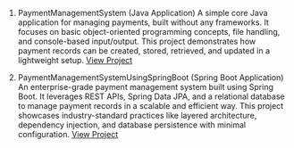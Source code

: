 1. PaymentManagementSystem (Java Application)
A simple core Java application for managing payments, built without any frameworks. It focuses on basic object-oriented programming concepts, file handling, and console-based input/output. This project demonstrates how payment records can be created, stored, retrieved, and updated in a lightweight setup.
[View Project](https://github.com/swarnimsrijan/Mini-Projects/tree/main/PaymentManagementSystem)

3. PaymentManagementSystemUsingSpringBoot (Spring Boot Application)
An enterprise-grade payment management system built using Spring Boot. It leverages REST APIs, Spring Data JPA, and a relational database to manage payment records in a scalable and efficient way. This project showcases industry-standard practices like layered architecture, dependency injection, and database persistence with minimal configuration.
[View Project](https://github.com/swarnimsrijan/Mini-Projects/tree/main/PaymentManagementSystemUsingSpringBoot)

